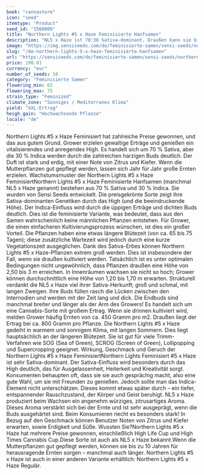 ```yaml
---
book: "cannastore"
icon: "seed"
itemtype: "Product"
seed_id: "1560009"
title: "Northern Lights #5 x Haze Feminisierte Hanfsamen"
description: "NL5 x Haze ist 70:30 Sativa-dominant. Draußen kann sie bis zu 3 m hoch werden und große Erträge erzielen. Geruch und Geschmack sind würzig und erdig."
image: "https://img.sensiseeds.com/de/feminisierte-samen/sensi-seeds/northern-lights-5-x-haze-weiblich-image.png"
slug: "/de-northern-lights-5-x-haze-feminisierte-hanfsamen"
url: "https://sensiseeds.com/de/feminisierte-samen/sensi-seeds/northern-lights-5-x-haze-weiblich?a_aid=cannastore"
price: 190.01
currency: "eur"
number_of_seeds: 10
category: "Feminisierte Samen"
flowering_min: 65
flowering_max: 75
strain_type: "Feminized"
climate_zone: "Sonniges / Mediterranes Klima"
yield: "XXL-Ertrag"
heigh_gain: "Hochwachsende Pflanze"
locale: "de"
---
```

Northern Lights #5 x Haze Feminisiert hat zahlreiche Preise gewonnen, und das aus gutem Grund. Grower erzielen gewaltige Erträge und genießen ein vitalisierendes und anregendes High. Es handelt sich um 70 % Sativa, aber die 30 % Indica werden durch die zahlreichen harzigen Buds deutlich. Der Duft ist stark und erdig, mit einer Note von Zitrus und Kiefer. Wenn die Mutterpflanzen gut gepflegt werden, lassen sich Jahr für Jahr große Ernten erzielen. Wachstumsmuster der Northern Lights #5 x Haze FeminisiertNorthern Lights #5 x Haze Feminisierte Hanfsamen (manchmal NL5 x Haze genannt) bestehen aus 70 % Sativa und 30 % Indica. Sie wurden von Sensi Seeds entwickelt. Die preisgekrönte Sorte zeigt ihre Sativa-dominanten Genetiken durch das High (und die beeindruckende Höhe). Der Indica-Einfluss wird durch die üppigen Erträge und dichten Buds deutlich. Dies ist die feminisierte Variante, was bedeutet, dass aus den Samen wahrscheinlich keine männlichen Pflanzen entstehen. Für Grower, die einen einfacheren Kultivierungsprozess wünschen, ist dies ein großer Vorteil. Die Pflanzen haben eine etwas längere Blütezeit (von ca. 65 bis 75 Tagen); diese zusätzliche Wartezeit wird jedoch durch eine kurze Vegetationszeit ausgeglichen. Dank des Sativa-Erbes können Northern Lights #5 x Haze-Pflanzen extrem groß werden. Dies ist insbesondere der Fall, wenn sie draußen kultiviert werden. Tatsächlich ist es unter optimalen Bedingungen nicht ungewöhnlich, dass Pflanzen draußen eine Höhe von 2,50 bis 3 m erreichen. In Innenräumen wachsen sie nicht so hoch; Grower können durchschnittlich eine Höhe von 1,20 bis 1,70 m erwarten. Strukturell verdankt die NL5 x Haze viel ihrer Sativa-Herkunft; groß und schmal, mit langen Zweigen. Ihre Buds füllen rasch die Lücken zwischen den Internodien und werden mit der Zeit lang und dick. Die Endbuds sind manchmal breiter und länger als der Arm des Growers! Es handelt sich um eine Cannabis-Sorte mit großem Ertrag. Wenn sie drinnen kultiviert wird, melden Grower häufig Ernten von ca. 450 Gramm pro m2. Draußen liegt der Ertrag bei ca. 800 Gramm pro Pflanze. Die Northern Lights #5 x Haze gedeiht in warmem und sonnigem Klima, mit langen Sommern. Dies liegt hauptsächlich an der längeren Blütezeit. Sie ist gut für viele Trimm-Verfahren wie SOG (Sea of Green), SCROG (Screen of Green), Lollipopping und Supercropping geeignet. Wirkung, Geschmack und Geruch der Northern Lights #5 x Haze FeminisiertNorthern Lights Feminisiert #5 x Haze ist sehr Sativa-dominant. Der Sativa-Einfluss wird besonders durch das High deutlich, das für Ausgelassenheit, Heiterkeit und Kreativität sorgt. Konsumenten behaupten oft, dass sie sie auch gesprächig macht, also eine gute Wahl, um sie mit Freunden zu genießen. Jedoch sollte man das Indica-Element nicht unterschätzen. Dieses kommt etwas später durch – ein tiefer, entspannender Rauschzustand, der Körper und Geist beruhigt. NL5 x Haze produziert beim Wachsen ein angenehm würziges, zitrusartiges Aroma. Dieses Aroma verstärkt sich bei der Ernte und ist sehr ausgeprägt, wenn die Buds ausgehärtet sind. Beim Konsumieren riecht es besonders stark! In Bezug auf den Geschmack können Benutzer Noten von Zitrus und Kiefer erwarten, sowie Erdigkeit und Süße. Wussten Sie?Northern Lights #5 x Haze hat mehrere Preise gewonnen, einschließlich High Life Cup und High Times Cannabis Cup.Diese Sorte ist auch als NL5 x Haze bekannt.Wenn die Mutterpflanzen gut gepflegt werden, können sie bis zu 10 Jahren für herausragende Ernten sorgen – manchmal auch länger. Northern Lights #5 x Haze ist auch in einer anderen Variante erhältlich: Northern Lights #5 x Haze Regulär.
